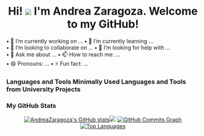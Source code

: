 <!--
**AndreaZaragoza/AndreaZaragoza** is a ✨ _special_ ✨ repository because its `README.md` (this file) appears on your GitHub profile.

Here are some ideas to get you started:

- 🔭 I’m currently working on ...
- 🌱 I’m currently learning ...
- 👯 I’m looking to collaborate on ...
- 🤔 I’m looking for help with ...
- 💬 Ask me about ...
- 📫 How to reach me: ...
- 😄 Pronouns: ...
- ⚡ Fun fact: ...
-->

<h1 align="center">Hi! <img src="https://user-images.githubusercontent.com/18350557/176309783-0785949b-9127-417c-8b55-ab5a4333674e.gif" /> I'm Andrea Zaragoza. Welcome to my GitHub!</h1>

**•** 🔭 I’m currently working on ... **•** 🌱 I’m currently learning ...
<br />
**•** 👯 I’m looking to collaborate on ... **•** 🤔 I’m looking for help with ...
<br />
**•** 💬 Ask me about ... **•** 📫 How to reach me: ...
<br />
**•** 😄 Pronouns: ... **•** ⚡ Fun fact: ...

### Languages and Tools Minimally Used Languages and Tools from University Projects

### My GitHub Stats

<div align="center">
  <a href="http://www.github.com/AndreaZaragoza"><img src="https://github-readme-stats.vercel.app/api?username=AndreaZaragoza&show_icons=true&hide=&count_private=true&title_color=64748b&text_color=ffffff&icon_color=64748b&bg_color=EB545400&hide_border=true&show_icons=true&border_radius=1000" alt="AndreaZaragoza's GitHub stats" href="http://www.github.com/AndreaZaragoza"><img src="https://github-readme-streak-stats.herokuapp.com/?user=AndreaZaragoza&stroke=ffffff&background=EB545400&ring=64748b&fire=64748b&currStreakNum=ffffff&currStreakLabel=64748b&sideNums=ffffff&sideLabels=ffffff&dates=ffffff&hide_border=true&border_radius=1000" /></a>
  <a href="http://www.github.com/AndreaZaragoza"><img src="https://github-readme-activity-graph.cyclic.app/graph?username=AndreaZaragoza&bg_color=EB545400&color=ffffff&line=64748b&point=ffffff&area_color=181824&area=true&hide_border=true&custom_title=GitHub%20Commits%20Graph" alt="GitHub Commits Graph" /></a>
  <a href="https://github.com/AndreaZaragoza" align="left"><img src="https://github-readme-stats.vercel.app/api/top-langs/?username=AndreaZaragoza&langs_count=10&title_color=64748b&text_color=ffffff&icon_color=64748b&bg_color=EB545400&hide_border=true&locale=en&custom_title=Top%20%Languages" alt="Top Languages" /></a>
 </div>
 
<!--
[![GitHub Streak](http://github-readme-streak-stats.herokuapp.com?user=AndreaZaragoza&theme=deepBlue&border_radius=1000&background=EB545400)](https://git.io/streak-stats)
-->
